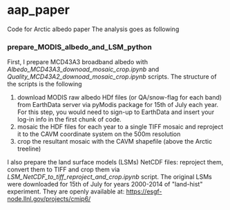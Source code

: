 # aap_paper
Code for Arctic albedo paper
The analysis goes as following

### prepare_MODIS_albedo_and_LSM_python

First, I prepare MCD43A3 broadband albedo with *Albedo_MCD43A3_downoad_mosaic_crop.ipynb* and *Quality_MCD43A2_downoad_mosaic_crop.ipynb* scripts.
The structure of the scripts is the following

1. download MODIS raw albedo HDf files (or QA/snow-flag for each band) from EarthData server via pyModis package for 15th of July each year. For this step, you would need to sign-up to EarthData and insert your log-in info in the first chunk of code.
2. mosaic the HDF files for each year to a single TIFF mosaic and reproject it to the CAVM coordinate system on the 500m resolution
3. crop the resultant mosaic with the CAVM shapefile (above the Arctic treeline)

I also prepare the land surface models (LSMs) NetCDF files: reproject them, convert them to TIFF and crop them via *LSM_NetCDF_to_tiff_reproject_and_crop.ipynb* script. The original LSMs were downloaded for 15th of July for years 2000-2014 of "land-hist" experiment. They are openly available at:
https://esgf-node.llnl.gov/projects/cmip6/

